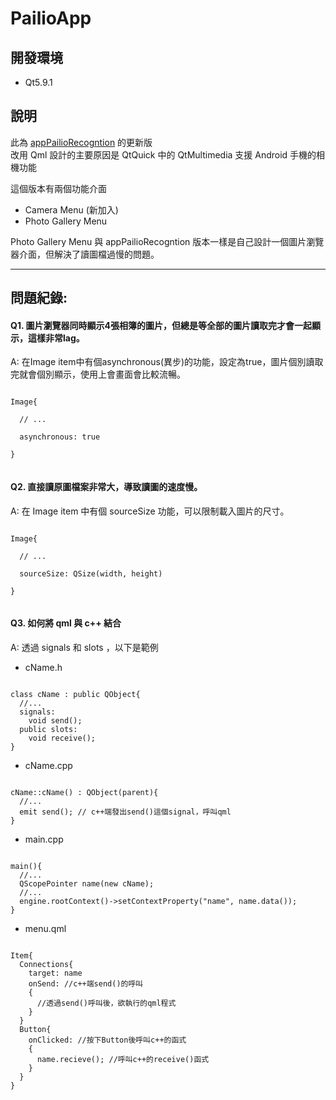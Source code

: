 # PailioApp

## 開發環境
- Qt5.9.1

## 說明
此為 [appPailioRecogntion](https://github.com/Robin-Huang/appPailioRecogntion) 的更新版<br>
改用 Qml 設計的主要原因是 QtQuick 中的 QtMultimedia 支援 Android 手機的相機功能<br>

這個版本有兩個功能介面<br>
- Camera Menu (新加入)<br>
- Photo Gallery Menu<br>

Photo Gallery Menu 與 appPailioRecogntion 版本一樣是自己設計一個圖片瀏覽器介面，但解決了讀圖檔過慢的問題。<br>

-------------------------------------------
## 問題紀錄:
#### Q1. 圖片瀏覽器同時顯示4張相簿的圖片，但總是等全部的圖片讀取完才會一起顯示，這樣非常lag。<br>

A: 在Image item中有個asynchronous(異步)的功能，設定為true，圖片個別讀取完就會個別顯示，使用上會畫面會比較流暢。<br>
<pre><code>
Image{<br>
  // ...<br>
  asynchronous: true<br>
}<br>
</pre></code>

#### Q2. 直接讀原圖檔案非常大，導致讀圖的速度慢。<br>

A: 在 Image item 中有個 sourceSize 功能，可以限制載入圖片的尺寸。<br>
<pre><code>
Image{<br>
  // ...<br>
  sourceSize: QSize(width, height)<br>
}<br>
</pre></code>

#### Q3. 如何將 qml 與 c++ 結合<br>

A: 透過 signals 和 slots ，以下是範例

- cName.h<br>
<pre><code>
class cName : public QObject{
  //...
  signals:
    void send();
  public slots:
    void receive();
}
</pre></code>

- cName.cpp<br>
<pre><code>
cName::cName() : QObject(parent){
  //...
  emit send(); // c++端發出send()這個signal，呼叫qml
}
</pre></code>

- main.cpp<br>
<pre><code>
main(){
  //...
  QScopePointer<cName> name(new cName);
  //...
  engine.rootContext()->setContextProperty("name", name.data());
}
</pre></code>

- menu.qml<br>
<pre><code>
Item{
  Connections{
    target: name
    onSend: //c++端send()的呼叫
    {
      //透過send()呼叫後，欲執行的qml程式
    }
  }
  Button{
    onClicked: //按下Button後呼叫c++的函式
    {
      name.recieve(); //呼叫c++的receive()函式
    }
  }
}
</pre></code>
